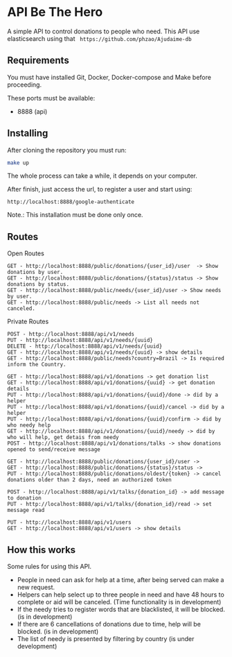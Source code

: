 # API Be The Hero

A simple API to control donations to people who need. 
This API use elasticsearch using that `` https://github.com/phzao/Ajudaime-db``

## Requirements

You must have installed Git, Docker, Docker-compose and Make before proceeding.
 
These ports must be available:
- 8888 (api)
 
## Installing

After cloning the repository you must run:


```bash
make up
```

The whole process can take a while, it depends on your computer.

After finish, just access the url, to register a user and start using:

``
http://localhost:8888/google-authenticate
`` 

Note.: This installation must be done only once.

## Routes

Open Routes

````
GET - http://localhost:8888/public/donations/{user_id}/user  -> Show donations by user.
GET - http://localhost:8888/public/donations/{status}/status -> Show donations by status.
GET - http://localhost:8888/public/needs/{user_id}/user -> Show needs by user.
GET - http://localhost:8888/public/needs -> List all needs not canceled.
````

Private Routes

````
POST - http://localhost:8888/api/v1/needs 
PUT - http://localhost:8888/api/v1/needs/{uuid}
DELETE - http://localhost:8888/api/v1/needs/{uuid}
GET - http://localhost:8888/api/v1/needs/{uuid} -> show details
GET - http://localhost:8888/public/needs?country=Brazil -> Is required inform the Country. 

GET - http://localhost:8888/api/v1/donations -> get donation list
GET - http://localhost:8888/api/v1/donations/{uuid} -> get donation details
PUT - http://localhost:8888/api/v1/donations/{uuid}/done -> did by a helper
PUT - http://localhost:8888/api/v1/donations/{uuid}/cancel -> did by a helper
PUT - http://localhost:8888/api/v1/donations/{uuid}/confirm -> did by who needy help
GET - http://localhost:8888/api/v1/donations/{uuid}/needy -> did by who will help, get detais from needy
POST - http://localhost:8888/api/v1/donations/talks -> show donations opened to send/receive message 

GET - http://localhost:8888/public/donations/{user_id}/user ->
GET - http://localhost:8888/public/donations/{status}/status -> 
PUT - http://localhost:8888/public/donations/oldest/{token} -> cancel donations older than 2 days, need an authorized token

POST - http://localhost:8888/api/v1/talks/{donation_id} -> add message to donation
PUT - http://localhost:8888/api/v1/talks/{donation_id}/read -> set message read

PUT - http://localhost:8888/api/v1/users
GET - http://localhost:8888/api/v1/users -> show details

````

## How this works

Some rules for using this API.
- People in need can ask for help at a time, after being served can make a new request.
- Helpers can help select up to three people in need and have 48 hours to complete or aid will be canceled. (Time functionality is in development)
- If the needy tries to register words that are blacklisted, it will be blocked. (is in development)
- If there are 6 cancellations of donations due to time, help will be blocked. (is in development)
- The list of needy is presented by filtering by country (is under development)
